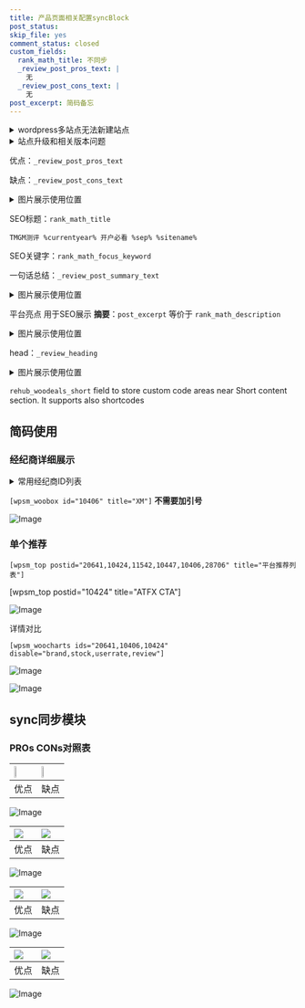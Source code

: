 ```yaml
---
title: 产品页面相关配置syncBlock
post_status: 
skip_file: yes
comment_status: closed
custom_fields:
  rank_math_title: 不同步
  _review_post_pros_text: |
    无
  _review_post_cons_text: |
    无
post_excerpt: 简码备忘
---
```

<details><summary>wordpress多站点无法新建站点</summary>

<li>和报错需要清理cookies一样的原因</li>
<li>wp-config.php里面<code>define( 'SUBDOMAIN_INSTALL', false );//子域名安装</code></li>
<li>新建子站点是用<code>define( 'SUBDOMAIN_INSTALL', true);//子域名安装</code> 完成以后，改成<code>false</code></li>
</details>

<details><summary>站点升级和相关版本问题</summary>

<p>wordpress：5.9.9
woocommerce：7.5.1
出现问题的地方：主题选项里面>><strong>Product layout >>compact style</strong></p>
<p>如何出现没有用过的字段 导致无法保存。先导出配置 然后进行修改，后面再次恢复即可。</p>
<p>出现部分字段无法显示时，需要返回默认布局后，对产品进行保存就好了。</p>
<p></p>
</details>

优点：`_review_post_pros_text`

缺点：`_review_post_cons_text`

<details><summary>图片展示使用位置</summary>

<img src="https://prod-files-secure.s3.us-west-2.amazonaws.com/39ed1227-6d7d-4570-be36-9ccd4a2c4241/f51d3d83-55d4-4bdf-9604-f37ec77ab556/Untitled.png?X-Amz-Algorithm=AWS4-HMAC-SHA256&X-Amz-Content-Sha256=UNSIGNED-PAYLOAD&X-Amz-Credential=ASIAZI2LB46653C5RWYR%2F20250617%2Fus-west-2%2Fs3%2Faws4_request&X-Amz-Date=20250617T225518Z&X-Amz-Expires=3600&X-Amz-Security-Token=IQoJb3JpZ2luX2VjEJb%2F%2F%2F%2F%2F%2F%2F%2F%2F%2FwEaCXVzLXdlc3QtMiJIMEYCIQCbx%2F2Vw4TyhGLtHB41QGF71Cy0APC%2BXn%2FvwMbVRUgXfQIhAI1zTLybB9ljsEtt7NJlZYjtPHGdLHlXz5%2Bl9Qe2h%2FWkKv8DCH8QABoMNjM3NDIzMTgzODA1IgzBrYF3iLiOyMyy7ycq3AOQ5oLx1MLCNaUKpvZW7OBiG7C%2F1AUCZKV7UYl0VA%2FWW0WFMrjG%2BCUuZeJh4TQ2%2BJ2ocDEZNyKAUyHwU5dU%2BTphXCC%2Fh%2B554hfWiLrboFvxSKkYLFSL9jK1dE%2FnWBZoAP%2BCv%2BHlwbPjABgeifYfUbEhwxiWo0TF7U1LdnjJjfNHHbHFER%2Fj%2BBruWQfYi%2BJQwAJuSfpoD0dPm4dV9CRDTDRssswFAaN%2Frg%2FOV%2FRCMNRXp9k177BY1je5O8gL%2B5GpIQx0hSAXhUyBX70vNbPCKldLGf6RuYDSD%2FC3sJXargC8ZX%2Bub8NEoignhXc%2BR5qMc4jwvHRdCteMOG%2BfC84f%2BCnRFDhShnoBDA4GVkUgt8v8xw87cMTtMg6AIA98eBnrOmZC%2FMWG6jdhLi%2BeJCS2VP4t3QR0%2FiwSSNJC8TvT8z2t99t%2BINtH73Wbpbgu5jgaPZ2x1kT3VjiBGGORrjDFD00FLg0r92mJzyLD2hq7UaS9cfDKgoAmCfGKogy6V1A2slKb5I52Prgs%2FQFLUbiSh1TGjxhq2YSOnXTKCCdVulqKYxcRLPGFKjXUfUhw9nlrrdbspDvCQqHiJbX%2BdJink05hWGjVtjLBeaYJFvtrKyDXgQxo%2B%2FBmLzGCgHZl%2FDD6z8fCBjqkAd86Eg9VGQk%2BWI6JiZLmUYJAekELaZ%2FGSxTsVsO6k%2FjEenLHLlZHlnQp9v1qYKc1%2FSxfRjOS3ERxA54%2FNDVe%2BCTnyzocp7u5ZPoO8drJxvaWqDFhT8ILJf%2FsAokBmS8KIDbD97Yg7CJm7oArV%2B6dwcD7TSY0s1hfoqtA4k%2B42ywkCIXWnBqqZoRNEKvjlHOgCL%2FrZse6VQJWVT25CJJgKFLFYesN&X-Amz-Signature=cda5eba0ff8c7f81cd43c3010b23f725b601eb6f2a110c3aaaa91eccc22166f7&X-Amz-SignedHeaders=host&x-amz-checksum-mode=ENABLED&x-id=GetObject" alt="Image">
</details>

SEO标题：`rank_math_title`

`TMGM测评 %currentyear% 开户必看 %sep% %sitename%`

SEO关键字：`rank_math_focus_keyword`

一句话总结：`_review_post_summary_text`

<details><summary>图片展示使用位置</summary>

<img src="https://prod-files-secure.s3.us-west-2.amazonaws.com/39ed1227-6d7d-4570-be36-9ccd4a2c4241/4b96a922-296c-4f4e-8630-d1c870cbce01/Untitled.png?X-Amz-Algorithm=AWS4-HMAC-SHA256&X-Amz-Content-Sha256=UNSIGNED-PAYLOAD&X-Amz-Credential=ASIAZI2LB466UYARDYXF%2F20250617%2Fus-west-2%2Fs3%2Faws4_request&X-Amz-Date=20250617T225519Z&X-Amz-Expires=3600&X-Amz-Security-Token=IQoJb3JpZ2luX2VjEJb%2F%2F%2F%2F%2F%2F%2F%2F%2F%2FwEaCXVzLXdlc3QtMiJGMEQCIFfk9s%2FOxEWhLmVzo%2BKT8zyw2fmkE2F4fdO74DEkNF5xAiA2WMOkjWXPezE0VgedhkHDF3SpC%2BkM58OTyvb3zdIDByr%2FAwh%2FEAAaDDYzNzQyMzE4MzgwNSIMXqOZAyGE3IduPa%2FpKtwD%2FfZgnmUhEnbpVlfIZ%2F669%2FwAhB9WPyfZcUKxEq3SCsWg3tU9lewZIuUfzPRwS1hJhdUnBVO1ViqVp2WnDV%2Fhl6NVE%2B127RWSSC4XcMPlFJDxPo3waX%2FEMMNA59%2FHg55ldP3LZIh4rB8v8XUDJIE9Ott46DVgsYeHAaE9oRVFTmv1aBa1ZVXFQwmlDwdiai%2FbYrgYAH60bqDAmUmKUWKg7sqkz4BqshPTpqkSQf5l5OGNdcARnHX8dMBsMcML8a1FL8ZZ%2BgouwTlDup82ykBh8Uu0IWcj2hyM9AJy6RcYp2iPIu80cWx1uQBXhVNTdM%2BDec%2BBB%2B2H9SYd6jbmmqOtzgbpcEwQIuGxPxsBWGjCj%2Foefagioz0%2BeLenLGqNeoJa7wDwsWedeCK2RpQMsKp%2FRORGPdutwq%2F3JR0JNJ4M5aLLq%2BkUIR7mGiHEnEzIhrCLvAwiHKWcJIbhK4mt40%2FZ%2FDykjZyQdeYjF8rmETilquEez5yYEJ2MJLqiIu5vC4VMNEYmax3ydc0vScFbf9Cp3GFNP9fzNR1nuneX5rutSZJZL4nBkjsoNtNXKPNLJ8mGJOMw%2BeLeKH%2FrIs2l3t1znOcdrUfj6euj5KQYDqj6bfKPKu0VUm7wpCqKQRwwhtDHwgY6pgHOJNH%2BLwuUxAifG%2BADQB6kRkbaAvr%2BOLpLs1KUDb%2BqEOIxjgBmKKUl9cOH4LDMcdLuOhsiNJ1wFV%2BRtv07BWlB7r1AAoKvpw8QGf5cJN9yb1Wxxi1PUhEjZHKPqRlXaDANwTH7LFNis16E3K3BdYS1aSXHXTKofmxf2r2Xrd6OpzeRzFFL%2B32zNoZwBNNBE8aV8fuRjw4CKoJNthHhmYAfpWynXBn%2B&X-Amz-Signature=cb9083ba79def3e0dde668543e33ac8373baa57248e74a1309a2d9276c6e14ba&X-Amz-SignedHeaders=host&x-amz-checksum-mode=ENABLED&x-id=GetObject" alt="Image">
</details>

平台亮点 用于SEO展示 **摘要**：`post_excerpt`  等价于 `rank_math_description`

<details><summary>图片展示使用位置</summary>

<img src="https://prod-files-secure.s3.us-west-2.amazonaws.com/39ed1227-6d7d-4570-be36-9ccd4a2c4241/1ee11f63-b60a-4dfe-a7a7-d58ff23b5d88/Untitled.png?X-Amz-Algorithm=AWS4-HMAC-SHA256&X-Amz-Content-Sha256=UNSIGNED-PAYLOAD&X-Amz-Credential=ASIAZI2LB4662IZXBOJD%2F20250617%2Fus-west-2%2Fs3%2Faws4_request&X-Amz-Date=20250617T225520Z&X-Amz-Expires=3600&X-Amz-Security-Token=IQoJb3JpZ2luX2VjEJb%2F%2F%2F%2F%2F%2F%2F%2F%2F%2FwEaCXVzLXdlc3QtMiJIMEYCIQD11E%2FVKyJSPG1wrY%2BA2NAsjZXRSKS3aJFSAVH%2Fm%2FosGAIhALCfaW%2F%2F1hHBmUBki2LjT8En4N9FWWmE8PUlnMkgRA8MKv8DCH8QABoMNjM3NDIzMTgzODA1Igwwhw5G5aEvZR4YhPoq3APGZNJjJkQPH1Nye8LTgJthmquuILK3CtekYL9rNsnIoiqo%2B%2BfPOU4RwrEr9V%2BmcZBnJcLYg0lZfLXaCpxL4HBvmtO5zcDjaz5yWOPZQCq1YIOdc6WajOr0avakBBtekpJkLcP%2FSB%2FJ1IGXE5ZMtNaWjTMYCP7ElD32z4xCA8eDYBaI4uLTR4W0acQLUHsQMeGydm4DSPOe6%2Ffuo62wYEjefVY8ZHlO4GWBXgdXDYS0Mp%2Bj%2FHKHjJfuFqgtGxH5JG7xDosFw6KAfdbYgFq2Ggut9%2FQOeiKEupA0rsBybqzTDN58zpC1kqiLfQDIwqfW5EF3zTHSDilwln2eGH7g4gshGzvui7tRpsYH8b%2BfAgkIA7awadgU%2FzQxTsF8DNsAXJNYd6OD9IsUF4rOsUaRMGIF3QDffi0IMvuiAucmERYZmftPqOrkrzjS3zx2k2NJWH4%2B7P5Fe7vRTz5KhMCDC5L3TSlde2j6rG%2B6GnNhU1J7jJ7roPRvRcYfU1ZUYbQIBfdGPeG1GxN20IX3tIvizYh%2Ft2V0jym%2Fa9DJ%2Bi5BXuo%2B9y5%2BDgsCLX7Ipmb0883tB0bo4LMN8U7Hf2KMPWS4jbr0e3BmIhHKTHCdChasKZYKDziY78rxj5gz9186%2BTDS0MfCBjqkAera%2Fi5xsMLDpwt0peTGoHFCsHH%2F%2FCs8vtNmsmkEe%2FGWxVxThdrRKpizTPsU5f%2FdbvqgzCIQFYpsLSRi4CFeI6MFZ45Uhu1BVn2R%2BRcVgn2HFxHXm9ZSkzsmwBA06NGjOwk6UFE9oUIYug67O4Eh%2FwuU4zMCLexAPlWe%2Fq5rtDoDjtEW3NYHryysDqjv%2BLW5BbGeG7KA9MWZNZ9061niRel%2BsCqX&X-Amz-Signature=9f5983ffc172585cd34bbc28dfa280a70be5a0205a654ec037208b73996ff657&X-Amz-SignedHeaders=host&x-amz-checksum-mode=ENABLED&x-id=GetObject" alt="Image">
<img src="https://prod-files-secure.s3.us-west-2.amazonaws.com/39ed1227-6d7d-4570-be36-9ccd4a2c4241/ad4118b5-78d8-4fbe-801e-3b29b5d99c01/Untitled.png?X-Amz-Algorithm=AWS4-HMAC-SHA256&X-Amz-Content-Sha256=UNSIGNED-PAYLOAD&X-Amz-Credential=ASIAZI2LB4662IZXBOJD%2F20250617%2Fus-west-2%2Fs3%2Faws4_request&X-Amz-Date=20250617T225519Z&X-Amz-Expires=3600&X-Amz-Security-Token=IQoJb3JpZ2luX2VjEJb%2F%2F%2F%2F%2F%2F%2F%2F%2F%2FwEaCXVzLXdlc3QtMiJIMEYCIQD11E%2FVKyJSPG1wrY%2BA2NAsjZXRSKS3aJFSAVH%2Fm%2FosGAIhALCfaW%2F%2F1hHBmUBki2LjT8En4N9FWWmE8PUlnMkgRA8MKv8DCH8QABoMNjM3NDIzMTgzODA1Igwwhw5G5aEvZR4YhPoq3APGZNJjJkQPH1Nye8LTgJthmquuILK3CtekYL9rNsnIoiqo%2B%2BfPOU4RwrEr9V%2BmcZBnJcLYg0lZfLXaCpxL4HBvmtO5zcDjaz5yWOPZQCq1YIOdc6WajOr0avakBBtekpJkLcP%2FSB%2FJ1IGXE5ZMtNaWjTMYCP7ElD32z4xCA8eDYBaI4uLTR4W0acQLUHsQMeGydm4DSPOe6%2Ffuo62wYEjefVY8ZHlO4GWBXgdXDYS0Mp%2Bj%2FHKHjJfuFqgtGxH5JG7xDosFw6KAfdbYgFq2Ggut9%2FQOeiKEupA0rsBybqzTDN58zpC1kqiLfQDIwqfW5EF3zTHSDilwln2eGH7g4gshGzvui7tRpsYH8b%2BfAgkIA7awadgU%2FzQxTsF8DNsAXJNYd6OD9IsUF4rOsUaRMGIF3QDffi0IMvuiAucmERYZmftPqOrkrzjS3zx2k2NJWH4%2B7P5Fe7vRTz5KhMCDC5L3TSlde2j6rG%2B6GnNhU1J7jJ7roPRvRcYfU1ZUYbQIBfdGPeG1GxN20IX3tIvizYh%2Ft2V0jym%2Fa9DJ%2Bi5BXuo%2B9y5%2BDgsCLX7Ipmb0883tB0bo4LMN8U7Hf2KMPWS4jbr0e3BmIhHKTHCdChasKZYKDziY78rxj5gz9186%2BTDS0MfCBjqkAera%2Fi5xsMLDpwt0peTGoHFCsHH%2F%2FCs8vtNmsmkEe%2FGWxVxThdrRKpizTPsU5f%2FdbvqgzCIQFYpsLSRi4CFeI6MFZ45Uhu1BVn2R%2BRcVgn2HFxHXm9ZSkzsmwBA06NGjOwk6UFE9oUIYug67O4Eh%2FwuU4zMCLexAPlWe%2Fq5rtDoDjtEW3NYHryysDqjv%2BLW5BbGeG7KA9MWZNZ9061niRel%2BsCqX&X-Amz-Signature=6c5793fca5e8c478db6c2a394296983ebe088061333bc2725af1580b7c17476d&X-Amz-SignedHeaders=host&x-amz-checksum-mode=ENABLED&x-id=GetObject" alt="Image">
<img src="https://prod-files-secure.s3.us-west-2.amazonaws.com/39ed1227-6d7d-4570-be36-9ccd4a2c4241/a38cf7c9-a79c-4b64-9e94-13589fe0758b/Untitled.png?X-Amz-Algorithm=AWS4-HMAC-SHA256&X-Amz-Content-Sha256=UNSIGNED-PAYLOAD&X-Amz-Credential=ASIAZI2LB4662IZXBOJD%2F20250617%2Fus-west-2%2Fs3%2Faws4_request&X-Amz-Date=20250617T225519Z&X-Amz-Expires=3600&X-Amz-Security-Token=IQoJb3JpZ2luX2VjEJb%2F%2F%2F%2F%2F%2F%2F%2F%2F%2FwEaCXVzLXdlc3QtMiJIMEYCIQD11E%2FVKyJSPG1wrY%2BA2NAsjZXRSKS3aJFSAVH%2Fm%2FosGAIhALCfaW%2F%2F1hHBmUBki2LjT8En4N9FWWmE8PUlnMkgRA8MKv8DCH8QABoMNjM3NDIzMTgzODA1Igwwhw5G5aEvZR4YhPoq3APGZNJjJkQPH1Nye8LTgJthmquuILK3CtekYL9rNsnIoiqo%2B%2BfPOU4RwrEr9V%2BmcZBnJcLYg0lZfLXaCpxL4HBvmtO5zcDjaz5yWOPZQCq1YIOdc6WajOr0avakBBtekpJkLcP%2FSB%2FJ1IGXE5ZMtNaWjTMYCP7ElD32z4xCA8eDYBaI4uLTR4W0acQLUHsQMeGydm4DSPOe6%2Ffuo62wYEjefVY8ZHlO4GWBXgdXDYS0Mp%2Bj%2FHKHjJfuFqgtGxH5JG7xDosFw6KAfdbYgFq2Ggut9%2FQOeiKEupA0rsBybqzTDN58zpC1kqiLfQDIwqfW5EF3zTHSDilwln2eGH7g4gshGzvui7tRpsYH8b%2BfAgkIA7awadgU%2FzQxTsF8DNsAXJNYd6OD9IsUF4rOsUaRMGIF3QDffi0IMvuiAucmERYZmftPqOrkrzjS3zx2k2NJWH4%2B7P5Fe7vRTz5KhMCDC5L3TSlde2j6rG%2B6GnNhU1J7jJ7roPRvRcYfU1ZUYbQIBfdGPeG1GxN20IX3tIvizYh%2Ft2V0jym%2Fa9DJ%2Bi5BXuo%2B9y5%2BDgsCLX7Ipmb0883tB0bo4LMN8U7Hf2KMPWS4jbr0e3BmIhHKTHCdChasKZYKDziY78rxj5gz9186%2BTDS0MfCBjqkAera%2Fi5xsMLDpwt0peTGoHFCsHH%2F%2FCs8vtNmsmkEe%2FGWxVxThdrRKpizTPsU5f%2FdbvqgzCIQFYpsLSRi4CFeI6MFZ45Uhu1BVn2R%2BRcVgn2HFxHXm9ZSkzsmwBA06NGjOwk6UFE9oUIYug67O4Eh%2FwuU4zMCLexAPlWe%2Fq5rtDoDjtEW3NYHryysDqjv%2BLW5BbGeG7KA9MWZNZ9061niRel%2BsCqX&X-Amz-Signature=fa9b3887964d9ca9ec14236f2e26134d4ea30e7f221abb93ae80c92c56c9bccf&X-Amz-SignedHeaders=host&x-amz-checksum-mode=ENABLED&x-id=GetObject" alt="Image">
<img src="https://prod-files-secure.s3.us-west-2.amazonaws.com/39ed1227-6d7d-4570-be36-9ccd4a2c4241/7da6fc1e-d2ac-42ae-8c75-cb5749aa18f6/Untitled.png?X-Amz-Algorithm=AWS4-HMAC-SHA256&X-Amz-Content-Sha256=UNSIGNED-PAYLOAD&X-Amz-Credential=ASIAZI2LB4662IZXBOJD%2F20250617%2Fus-west-2%2Fs3%2Faws4_request&X-Amz-Date=20250617T225520Z&X-Amz-Expires=3600&X-Amz-Security-Token=IQoJb3JpZ2luX2VjEJb%2F%2F%2F%2F%2F%2F%2F%2F%2F%2FwEaCXVzLXdlc3QtMiJIMEYCIQD11E%2FVKyJSPG1wrY%2BA2NAsjZXRSKS3aJFSAVH%2Fm%2FosGAIhALCfaW%2F%2F1hHBmUBki2LjT8En4N9FWWmE8PUlnMkgRA8MKv8DCH8QABoMNjM3NDIzMTgzODA1Igwwhw5G5aEvZR4YhPoq3APGZNJjJkQPH1Nye8LTgJthmquuILK3CtekYL9rNsnIoiqo%2B%2BfPOU4RwrEr9V%2BmcZBnJcLYg0lZfLXaCpxL4HBvmtO5zcDjaz5yWOPZQCq1YIOdc6WajOr0avakBBtekpJkLcP%2FSB%2FJ1IGXE5ZMtNaWjTMYCP7ElD32z4xCA8eDYBaI4uLTR4W0acQLUHsQMeGydm4DSPOe6%2Ffuo62wYEjefVY8ZHlO4GWBXgdXDYS0Mp%2Bj%2FHKHjJfuFqgtGxH5JG7xDosFw6KAfdbYgFq2Ggut9%2FQOeiKEupA0rsBybqzTDN58zpC1kqiLfQDIwqfW5EF3zTHSDilwln2eGH7g4gshGzvui7tRpsYH8b%2BfAgkIA7awadgU%2FzQxTsF8DNsAXJNYd6OD9IsUF4rOsUaRMGIF3QDffi0IMvuiAucmERYZmftPqOrkrzjS3zx2k2NJWH4%2B7P5Fe7vRTz5KhMCDC5L3TSlde2j6rG%2B6GnNhU1J7jJ7roPRvRcYfU1ZUYbQIBfdGPeG1GxN20IX3tIvizYh%2Ft2V0jym%2Fa9DJ%2Bi5BXuo%2B9y5%2BDgsCLX7Ipmb0883tB0bo4LMN8U7Hf2KMPWS4jbr0e3BmIhHKTHCdChasKZYKDziY78rxj5gz9186%2BTDS0MfCBjqkAera%2Fi5xsMLDpwt0peTGoHFCsHH%2F%2FCs8vtNmsmkEe%2FGWxVxThdrRKpizTPsU5f%2FdbvqgzCIQFYpsLSRi4CFeI6MFZ45Uhu1BVn2R%2BRcVgn2HFxHXm9ZSkzsmwBA06NGjOwk6UFE9oUIYug67O4Eh%2FwuU4zMCLexAPlWe%2Fq5rtDoDjtEW3NYHryysDqjv%2BLW5BbGeG7KA9MWZNZ9061niRel%2BsCqX&X-Amz-Signature=0fcfd0b6131e333dc3aacd1eafb124e4d10379167c3cd9b0fde9659ca21ee706&X-Amz-SignedHeaders=host&x-amz-checksum-mode=ENABLED&x-id=GetObject" alt="Image">
<img src="https://prod-files-secure.s3.us-west-2.amazonaws.com/39ed1227-6d7d-4570-be36-9ccd4a2c4241/7e97f40a-eaee-47f5-b2f9-475f96808fa7/Untitled.png?X-Amz-Algorithm=AWS4-HMAC-SHA256&X-Amz-Content-Sha256=UNSIGNED-PAYLOAD&X-Amz-Credential=ASIAZI2LB4662IZXBOJD%2F20250617%2Fus-west-2%2Fs3%2Faws4_request&X-Amz-Date=20250617T225520Z&X-Amz-Expires=3600&X-Amz-Security-Token=IQoJb3JpZ2luX2VjEJb%2F%2F%2F%2F%2F%2F%2F%2F%2F%2FwEaCXVzLXdlc3QtMiJIMEYCIQD11E%2FVKyJSPG1wrY%2BA2NAsjZXRSKS3aJFSAVH%2Fm%2FosGAIhALCfaW%2F%2F1hHBmUBki2LjT8En4N9FWWmE8PUlnMkgRA8MKv8DCH8QABoMNjM3NDIzMTgzODA1Igwwhw5G5aEvZR4YhPoq3APGZNJjJkQPH1Nye8LTgJthmquuILK3CtekYL9rNsnIoiqo%2B%2BfPOU4RwrEr9V%2BmcZBnJcLYg0lZfLXaCpxL4HBvmtO5zcDjaz5yWOPZQCq1YIOdc6WajOr0avakBBtekpJkLcP%2FSB%2FJ1IGXE5ZMtNaWjTMYCP7ElD32z4xCA8eDYBaI4uLTR4W0acQLUHsQMeGydm4DSPOe6%2Ffuo62wYEjefVY8ZHlO4GWBXgdXDYS0Mp%2Bj%2FHKHjJfuFqgtGxH5JG7xDosFw6KAfdbYgFq2Ggut9%2FQOeiKEupA0rsBybqzTDN58zpC1kqiLfQDIwqfW5EF3zTHSDilwln2eGH7g4gshGzvui7tRpsYH8b%2BfAgkIA7awadgU%2FzQxTsF8DNsAXJNYd6OD9IsUF4rOsUaRMGIF3QDffi0IMvuiAucmERYZmftPqOrkrzjS3zx2k2NJWH4%2B7P5Fe7vRTz5KhMCDC5L3TSlde2j6rG%2B6GnNhU1J7jJ7roPRvRcYfU1ZUYbQIBfdGPeG1GxN20IX3tIvizYh%2Ft2V0jym%2Fa9DJ%2Bi5BXuo%2B9y5%2BDgsCLX7Ipmb0883tB0bo4LMN8U7Hf2KMPWS4jbr0e3BmIhHKTHCdChasKZYKDziY78rxj5gz9186%2BTDS0MfCBjqkAera%2Fi5xsMLDpwt0peTGoHFCsHH%2F%2FCs8vtNmsmkEe%2FGWxVxThdrRKpizTPsU5f%2FdbvqgzCIQFYpsLSRi4CFeI6MFZ45Uhu1BVn2R%2BRcVgn2HFxHXm9ZSkzsmwBA06NGjOwk6UFE9oUIYug67O4Eh%2FwuU4zMCLexAPlWe%2Fq5rtDoDjtEW3NYHryysDqjv%2BLW5BbGeG7KA9MWZNZ9061niRel%2BsCqX&X-Amz-Signature=3266731d42e9b178968a58a731921b5fa1bff2e4656c93360a0d9013e790706a&X-Amz-SignedHeaders=host&x-amz-checksum-mode=ENABLED&x-id=GetObject" alt="Image">
</details>

head：`_review_heading`

<details><summary>图片展示使用位置</summary>

<img src="https://prod-files-secure.s3.us-west-2.amazonaws.com/39ed1227-6d7d-4570-be36-9ccd4a2c4241/3a4650ad-9887-415c-889a-edd51fa54f27/Untitled.png?X-Amz-Algorithm=AWS4-HMAC-SHA256&X-Amz-Content-Sha256=UNSIGNED-PAYLOAD&X-Amz-Credential=ASIAZI2LB466QYXQPLIV%2F20250617%2Fus-west-2%2Fs3%2Faws4_request&X-Amz-Date=20250617T225522Z&X-Amz-Expires=3600&X-Amz-Security-Token=IQoJb3JpZ2luX2VjEJb%2F%2F%2F%2F%2F%2F%2F%2F%2F%2FwEaCXVzLXdlc3QtMiJGMEQCIHKe7AtW2kWdOYs7ZKXeU4uedT0hHJteVwt8Yees0NkQAiAP6C6yRL6JwVowZeuDQ5pxmtfCt2NvgUjpEnJ5qIq7Yir%2FAwh%2FEAAaDDYzNzQyMzE4MzgwNSIMao6U%2BodkFU1CuoWrKtwDOg21vlyqt5n8ImmL2CQT1J6DslJEdAJ%2FGAmDZ3gc%2BGQUqbFZn6OeuboD%2FuoJ7Q9PdgQ6MQ79ag%2B3Kxw3Zszygs%2F2YNPUDj3cvi7q1saJKA1BsEE3paNn7dNA654H2DCysrx7Vpgv7Wu0rxF4DdgNp%2FKRlzYGieO4J%2BqMw6%2FnSlgpYrEVJpI44dOleYzuCONTy2Np%2BeH3qKjUkVKnRw7MaGzY3djpjb106q2tkJ%2BHX8fGdx%2Fkj2MYlHv9gOSofVSG%2BN%2B4LKdmR8wj859T0qmkgLRLrqLT12G4GFydQp%2BejuUWW%2B35Ufpm%2BJmn3vyjk6zDllGtYYKbRaujYyV1JyYpiXu9O71vyvtb4vjbxyeFCesQcku2zZ2Ig%2FuaWg%2FD8j8LIQI5Im6pWoa1nhQ75zQUM4mlbnGAB%2B6XGAmd%2BoOLzxEJQs%2BSrIBNrg%2Bl%2F8tdcnonbCkck51zNq097WjGyHBPf2TBmip66uycXBYDY2P9mZFD9gkKgoHB86XJzpxMRJNCoy0rqCCKV4y%2B6jdmSpqBI8Z2eZNhsze6CFvWcqf%2BIhbyIsyQwqyR5Lys1TuY6na3Y3%2Bzw%2BJEvo4ntbyp3U3gajAnz5fEuLbx0JascTkB2YxeFzCcrGaBDrlbb9Yw%2FdDHwgY6pgFy6j5fTUt7I97qIDWaLsY%2BLnUS4rzL%2BHfg6HBwQRTNBcrYtmHlR0cSBm3%2BIeNvpRkG74hM9ChrOhxwONW%2BIN6OW6Hn%2FifvGmUxJLWRHLKaUwZV%2BWY2byyAe4vYZmMEYk6UBIo4OVaVADnm1xnyjoyYmLZrRhxDBkm7DZyOMYxgyQkF1j%2BceFeJg8EfPlHsX7EZvbjuaXYgXBnQD9xmxeTIEt0XPjQy&X-Amz-Signature=9ddf9936fbd276aec0aac6904a3928d714c462ce9fe57da2fd5a28f3e01721b8&X-Amz-SignedHeaders=host&x-amz-checksum-mode=ENABLED&x-id=GetObject" alt="Image">
</details>

`rehub_woodeals_short`	field to store custom code areas near Short content section. It supports also shortcodes



## 简码使用

### 经纪商详细展示

<details><summary>常用经纪商ID列表</summary>

<pre><code class="php">嘉盛 ===> 20641  [wpsm_woobox id="20641" title="嘉盛"]
易信easymarkets ===> 11542  [wpsm_woobox id="11542" title="易信easymarkets"]
ATFX外汇 ===> 10424  [wpsm_woobox id="10424" title="ATFX"]
XM ===> 10406  [wpsm_woobox id="10406" title="XM"]
TMGM ===> 29622  [wpsm_woobox id="29622" title="TMGM"]
HYCM ===> 10447  [wpsm_woobox id="10447" title="HYCM"]
fpmarkets澳福外汇 ===> 20639  [wpsm_woobox id="20639" title="fpmarkets澳福外汇"]</code></pre>
</details>

`[wpsm_woobox id="10406" title="XM"]` **不需要加引号**

![Image](https://prod-files-secure.s3.us-west-2.amazonaws.com/39ed1227-6d7d-4570-be36-9ccd4a2c4241/4f898f9d-0fa7-4e43-acd3-ac6bc7be575a/Untitled.png?X-Amz-Algorithm=AWS4-HMAC-SHA256&X-Amz-Content-Sha256=UNSIGNED-PAYLOAD&X-Amz-Credential=ASIAZI2LB466VKKWZ6BQ%2F20250617%2Fus-west-2%2Fs3%2Faws4_request&X-Amz-Date=20250617T225517Z&X-Amz-Expires=3600&X-Amz-Security-Token=IQoJb3JpZ2luX2VjEJb%2F%2F%2F%2F%2F%2F%2F%2F%2F%2FwEaCXVzLXdlc3QtMiJHMEUCIAWfXipZzbdWN4WIyGw6rB6IWIPn5JASGiAn2XiI5ACuAiEA%2FPkxCsk6%2BIS6v3OWyI%2F1D5zDDdh%2BOkrxohgWcHqIVGkq%2FwMIfxAAGgw2Mzc0MjMxODM4MDUiDKFq4i%2BwqI8M48foiSrcAwS5UltOjZQrWEjQ60en%2FEUTmAiQKQHxA2Q8S0aTOIphUocNbpYb2RII5VQw5UfCeg2WCtJoxHD0b3z%2FSvGMyRr%2B9TN0J8F31RYfc7RGXw9dnwemvqrShPl9uNHdtyew0UN3AsyFTuzXWGpQ91TRKsg%2F0RigR3dxixH6ehsotZU0IMYZbQ3nOofIbJ4i6d7liHReDOKEqKKd%2BQSKM8l8SMqarbpbE4rJkfDz515Z2pCGnmwpe8B6VAu9fLQ90qMyYbtPIygZ%2BZKF%2FISiiHVdG4wWg1HHPlf5OqsMn7Ig9OjzttLJWgjxRGhuHy1ahQjadqQz6qxqMrx5xvOKuysrupmN%2BluLxGW7wHf4B2ysgTB63iN96BIFk%2FtSh48pf1Kf6YzJTGt9jQP8r%2B5%2BdA71wnCgER1tcFXHRHIX%2Bw0iXEfTDi3HVViaeVAmfbicDN%2BVZpMY%2FYTBorWKeh%2FouD55nqSJCJScc3ULJ2zR0Dmz2eB%2FnbsM%2FWu1dspHgxUy9Jx1ya3DXiKM%2F1Qc6Dz3C9cHARzf25oR7nW%2BYjpFY3F0kw%2Fnpp%2F1OIh7g7eWd1CyHDcESIcNkCde7SgNW3ea4uqI7MOpSb9qdk1KqTvrXjBpF%2Fex2PZi5Vsn4Vf2y6VlMKbQx8IGOqUBHn88omewrMkKa67Wakk0luqyAn9q2ur07jTpmS6hlX2xL8gxAPlRc702ojPQ0a41DdmNenaYSYXfWzyPiPGkGIb7huk2qfph%2BID%2FH3s7S3AJV5KHhcEj8a5%2B%2FuWBBLIkT3qiivchMFs4q6k0mNoyG0SwsGIjhx1VpfWHMvzGebPgW523YLQGcpkhIeTr53YusgxT6PJHNZHefhM5e7vRKADoRIAi&X-Amz-Signature=f0557e0522a8efb2efcdc899a6ef6d0295705092d7bc2fdb99c4bcaee911953b&X-Amz-SignedHeaders=host&x-amz-checksum-mode=ENABLED&x-id=GetObject)

### 单个推荐
`[wpsm_top postid="20641,10424,11542,10447,10406,28706" title="平台推荐列表"]`

[wpsm_top postid="10424" title="ATFX CTA"]

![Image](https://prod-files-secure.s3.us-west-2.amazonaws.com/39ed1227-6d7d-4570-be36-9ccd4a2c4241/5ac620dc-51a8-48b6-b55d-91f47299193c/Untitled.png?X-Amz-Algorithm=AWS4-HMAC-SHA256&X-Amz-Content-Sha256=UNSIGNED-PAYLOAD&X-Amz-Credential=ASIAZI2LB466VKKWZ6BQ%2F20250617%2Fus-west-2%2Fs3%2Faws4_request&X-Amz-Date=20250617T225517Z&X-Amz-Expires=3600&X-Amz-Security-Token=IQoJb3JpZ2luX2VjEJb%2F%2F%2F%2F%2F%2F%2F%2F%2F%2FwEaCXVzLXdlc3QtMiJHMEUCIAWfXipZzbdWN4WIyGw6rB6IWIPn5JASGiAn2XiI5ACuAiEA%2FPkxCsk6%2BIS6v3OWyI%2F1D5zDDdh%2BOkrxohgWcHqIVGkq%2FwMIfxAAGgw2Mzc0MjMxODM4MDUiDKFq4i%2BwqI8M48foiSrcAwS5UltOjZQrWEjQ60en%2FEUTmAiQKQHxA2Q8S0aTOIphUocNbpYb2RII5VQw5UfCeg2WCtJoxHD0b3z%2FSvGMyRr%2B9TN0J8F31RYfc7RGXw9dnwemvqrShPl9uNHdtyew0UN3AsyFTuzXWGpQ91TRKsg%2F0RigR3dxixH6ehsotZU0IMYZbQ3nOofIbJ4i6d7liHReDOKEqKKd%2BQSKM8l8SMqarbpbE4rJkfDz515Z2pCGnmwpe8B6VAu9fLQ90qMyYbtPIygZ%2BZKF%2FISiiHVdG4wWg1HHPlf5OqsMn7Ig9OjzttLJWgjxRGhuHy1ahQjadqQz6qxqMrx5xvOKuysrupmN%2BluLxGW7wHf4B2ysgTB63iN96BIFk%2FtSh48pf1Kf6YzJTGt9jQP8r%2B5%2BdA71wnCgER1tcFXHRHIX%2Bw0iXEfTDi3HVViaeVAmfbicDN%2BVZpMY%2FYTBorWKeh%2FouD55nqSJCJScc3ULJ2zR0Dmz2eB%2FnbsM%2FWu1dspHgxUy9Jx1ya3DXiKM%2F1Qc6Dz3C9cHARzf25oR7nW%2BYjpFY3F0kw%2Fnpp%2F1OIh7g7eWd1CyHDcESIcNkCde7SgNW3ea4uqI7MOpSb9qdk1KqTvrXjBpF%2Fex2PZi5Vsn4Vf2y6VlMKbQx8IGOqUBHn88omewrMkKa67Wakk0luqyAn9q2ur07jTpmS6hlX2xL8gxAPlRc702ojPQ0a41DdmNenaYSYXfWzyPiPGkGIb7huk2qfph%2BID%2FH3s7S3AJV5KHhcEj8a5%2B%2FuWBBLIkT3qiivchMFs4q6k0mNoyG0SwsGIjhx1VpfWHMvzGebPgW523YLQGcpkhIeTr53YusgxT6PJHNZHefhM5e7vRKADoRIAi&X-Amz-Signature=0114d01bf7580eec325fe0387e2f8a674b6586506bdf819049de00db867ca770&X-Amz-SignedHeaders=host&x-amz-checksum-mode=ENABLED&x-id=GetObject)

详情对比

`[wpsm_woocharts ids="20641,10406,10424" disable="brand,stock,userrate,review"]`

![Image](https://prod-files-secure.s3.us-west-2.amazonaws.com/39ed1227-6d7d-4570-be36-9ccd4a2c4241/bf3ba45f-b9f3-4295-8aef-b4a495fd25f4/Untitled.png?X-Amz-Algorithm=AWS4-HMAC-SHA256&X-Amz-Content-Sha256=UNSIGNED-PAYLOAD&X-Amz-Credential=ASIAZI2LB466VKKWZ6BQ%2F20250617%2Fus-west-2%2Fs3%2Faws4_request&X-Amz-Date=20250617T225517Z&X-Amz-Expires=3600&X-Amz-Security-Token=IQoJb3JpZ2luX2VjEJb%2F%2F%2F%2F%2F%2F%2F%2F%2F%2FwEaCXVzLXdlc3QtMiJHMEUCIAWfXipZzbdWN4WIyGw6rB6IWIPn5JASGiAn2XiI5ACuAiEA%2FPkxCsk6%2BIS6v3OWyI%2F1D5zDDdh%2BOkrxohgWcHqIVGkq%2FwMIfxAAGgw2Mzc0MjMxODM4MDUiDKFq4i%2BwqI8M48foiSrcAwS5UltOjZQrWEjQ60en%2FEUTmAiQKQHxA2Q8S0aTOIphUocNbpYb2RII5VQw5UfCeg2WCtJoxHD0b3z%2FSvGMyRr%2B9TN0J8F31RYfc7RGXw9dnwemvqrShPl9uNHdtyew0UN3AsyFTuzXWGpQ91TRKsg%2F0RigR3dxixH6ehsotZU0IMYZbQ3nOofIbJ4i6d7liHReDOKEqKKd%2BQSKM8l8SMqarbpbE4rJkfDz515Z2pCGnmwpe8B6VAu9fLQ90qMyYbtPIygZ%2BZKF%2FISiiHVdG4wWg1HHPlf5OqsMn7Ig9OjzttLJWgjxRGhuHy1ahQjadqQz6qxqMrx5xvOKuysrupmN%2BluLxGW7wHf4B2ysgTB63iN96BIFk%2FtSh48pf1Kf6YzJTGt9jQP8r%2B5%2BdA71wnCgER1tcFXHRHIX%2Bw0iXEfTDi3HVViaeVAmfbicDN%2BVZpMY%2FYTBorWKeh%2FouD55nqSJCJScc3ULJ2zR0Dmz2eB%2FnbsM%2FWu1dspHgxUy9Jx1ya3DXiKM%2F1Qc6Dz3C9cHARzf25oR7nW%2BYjpFY3F0kw%2Fnpp%2F1OIh7g7eWd1CyHDcESIcNkCde7SgNW3ea4uqI7MOpSb9qdk1KqTvrXjBpF%2Fex2PZi5Vsn4Vf2y6VlMKbQx8IGOqUBHn88omewrMkKa67Wakk0luqyAn9q2ur07jTpmS6hlX2xL8gxAPlRc702ojPQ0a41DdmNenaYSYXfWzyPiPGkGIb7huk2qfph%2BID%2FH3s7S3AJV5KHhcEj8a5%2B%2FuWBBLIkT3qiivchMFs4q6k0mNoyG0SwsGIjhx1VpfWHMvzGebPgW523YLQGcpkhIeTr53YusgxT6PJHNZHefhM5e7vRKADoRIAi&X-Amz-Signature=dc11bdbb2a5954b928f3a01cec7fa57d304e133b178d1bbf4b293147ed466f5c&X-Amz-SignedHeaders=host&x-amz-checksum-mode=ENABLED&x-id=GetObject)

![Image](https://prod-files-secure.s3.us-west-2.amazonaws.com/39ed1227-6d7d-4570-be36-9ccd4a2c4241/30bc56ef-f383-4b48-9768-2ebc9e436ec0/Untitled.png?X-Amz-Algorithm=AWS4-HMAC-SHA256&X-Amz-Content-Sha256=UNSIGNED-PAYLOAD&X-Amz-Credential=ASIAZI2LB466VKKWZ6BQ%2F20250617%2Fus-west-2%2Fs3%2Faws4_request&X-Amz-Date=20250617T225517Z&X-Amz-Expires=3600&X-Amz-Security-Token=IQoJb3JpZ2luX2VjEJb%2F%2F%2F%2F%2F%2F%2F%2F%2F%2FwEaCXVzLXdlc3QtMiJHMEUCIAWfXipZzbdWN4WIyGw6rB6IWIPn5JASGiAn2XiI5ACuAiEA%2FPkxCsk6%2BIS6v3OWyI%2F1D5zDDdh%2BOkrxohgWcHqIVGkq%2FwMIfxAAGgw2Mzc0MjMxODM4MDUiDKFq4i%2BwqI8M48foiSrcAwS5UltOjZQrWEjQ60en%2FEUTmAiQKQHxA2Q8S0aTOIphUocNbpYb2RII5VQw5UfCeg2WCtJoxHD0b3z%2FSvGMyRr%2B9TN0J8F31RYfc7RGXw9dnwemvqrShPl9uNHdtyew0UN3AsyFTuzXWGpQ91TRKsg%2F0RigR3dxixH6ehsotZU0IMYZbQ3nOofIbJ4i6d7liHReDOKEqKKd%2BQSKM8l8SMqarbpbE4rJkfDz515Z2pCGnmwpe8B6VAu9fLQ90qMyYbtPIygZ%2BZKF%2FISiiHVdG4wWg1HHPlf5OqsMn7Ig9OjzttLJWgjxRGhuHy1ahQjadqQz6qxqMrx5xvOKuysrupmN%2BluLxGW7wHf4B2ysgTB63iN96BIFk%2FtSh48pf1Kf6YzJTGt9jQP8r%2B5%2BdA71wnCgER1tcFXHRHIX%2Bw0iXEfTDi3HVViaeVAmfbicDN%2BVZpMY%2FYTBorWKeh%2FouD55nqSJCJScc3ULJ2zR0Dmz2eB%2FnbsM%2FWu1dspHgxUy9Jx1ya3DXiKM%2F1Qc6Dz3C9cHARzf25oR7nW%2BYjpFY3F0kw%2Fnpp%2F1OIh7g7eWd1CyHDcESIcNkCde7SgNW3ea4uqI7MOpSb9qdk1KqTvrXjBpF%2Fex2PZi5Vsn4Vf2y6VlMKbQx8IGOqUBHn88omewrMkKa67Wakk0luqyAn9q2ur07jTpmS6hlX2xL8gxAPlRc702ojPQ0a41DdmNenaYSYXfWzyPiPGkGIb7huk2qfph%2BID%2FH3s7S3AJV5KHhcEj8a5%2B%2FuWBBLIkT3qiivchMFs4q6k0mNoyG0SwsGIjhx1VpfWHMvzGebPgW523YLQGcpkhIeTr53YusgxT6PJHNZHefhM5e7vRKADoRIAi&X-Amz-Signature=59e1e4ff9cba219ee94a20e1c64bf8a74d88609b5c1963449a70f4a9f9c7d088&X-Amz-SignedHeaders=host&x-amz-checksum-mode=ENABLED&x-id=GetObject)

## sync同步模块

### PROs CONs对照表

| <img src="https://cdn.ifttt.fun/gh/jarlin8/OSS@main/icons/customize/pros.svg" height="auto" width="37.3%"> | <img src="https://cdn.ifttt.fun/gh/jarlin8/OSS@main/icons/customize/cons.svg" height="auto" width="28.8%"> |
| :--- | :--- |
| 优点 | 缺点 |

![Image](https://prod-files-secure.s3.us-west-2.amazonaws.com/39ed1227-6d7d-4570-be36-9ccd4a2c4241/8742b755-dfb5-4004-9a5f-d6e561664bd8/Untitled.png?X-Amz-Algorithm=AWS4-HMAC-SHA256&X-Amz-Content-Sha256=UNSIGNED-PAYLOAD&X-Amz-Credential=ASIAZI2LB466VKKWZ6BQ%2F20250617%2Fus-west-2%2Fs3%2Faws4_request&X-Amz-Date=20250617T225517Z&X-Amz-Expires=3600&X-Amz-Security-Token=IQoJb3JpZ2luX2VjEJb%2F%2F%2F%2F%2F%2F%2F%2F%2F%2FwEaCXVzLXdlc3QtMiJHMEUCIAWfXipZzbdWN4WIyGw6rB6IWIPn5JASGiAn2XiI5ACuAiEA%2FPkxCsk6%2BIS6v3OWyI%2F1D5zDDdh%2BOkrxohgWcHqIVGkq%2FwMIfxAAGgw2Mzc0MjMxODM4MDUiDKFq4i%2BwqI8M48foiSrcAwS5UltOjZQrWEjQ60en%2FEUTmAiQKQHxA2Q8S0aTOIphUocNbpYb2RII5VQw5UfCeg2WCtJoxHD0b3z%2FSvGMyRr%2B9TN0J8F31RYfc7RGXw9dnwemvqrShPl9uNHdtyew0UN3AsyFTuzXWGpQ91TRKsg%2F0RigR3dxixH6ehsotZU0IMYZbQ3nOofIbJ4i6d7liHReDOKEqKKd%2BQSKM8l8SMqarbpbE4rJkfDz515Z2pCGnmwpe8B6VAu9fLQ90qMyYbtPIygZ%2BZKF%2FISiiHVdG4wWg1HHPlf5OqsMn7Ig9OjzttLJWgjxRGhuHy1ahQjadqQz6qxqMrx5xvOKuysrupmN%2BluLxGW7wHf4B2ysgTB63iN96BIFk%2FtSh48pf1Kf6YzJTGt9jQP8r%2B5%2BdA71wnCgER1tcFXHRHIX%2Bw0iXEfTDi3HVViaeVAmfbicDN%2BVZpMY%2FYTBorWKeh%2FouD55nqSJCJScc3ULJ2zR0Dmz2eB%2FnbsM%2FWu1dspHgxUy9Jx1ya3DXiKM%2F1Qc6Dz3C9cHARzf25oR7nW%2BYjpFY3F0kw%2Fnpp%2F1OIh7g7eWd1CyHDcESIcNkCde7SgNW3ea4uqI7MOpSb9qdk1KqTvrXjBpF%2Fex2PZi5Vsn4Vf2y6VlMKbQx8IGOqUBHn88omewrMkKa67Wakk0luqyAn9q2ur07jTpmS6hlX2xL8gxAPlRc702ojPQ0a41DdmNenaYSYXfWzyPiPGkGIb7huk2qfph%2BID%2FH3s7S3AJV5KHhcEj8a5%2B%2FuWBBLIkT3qiivchMFs4q6k0mNoyG0SwsGIjhx1VpfWHMvzGebPgW523YLQGcpkhIeTr53YusgxT6PJHNZHefhM5e7vRKADoRIAi&X-Amz-Signature=52e7ab15241e1fd56edb25486afdc3bff7c0804e0f5e99fa334cc61577c3129e&X-Amz-SignedHeaders=host&x-amz-checksum-mode=ENABLED&x-id=GetObject)

| <img src="https://cdn.ifttt.fun/gh/jarlin8/OSS@main/icons/customize/pros1.svg" height="auto"> | <img src="https://cdn.ifttt.fun/gh/jarlin8/OSS@main/icons/customize/cons1.svg" height="auto"> |
| :--- | :--- |
| 优点 | 缺点 |

![Image](https://prod-files-secure.s3.us-west-2.amazonaws.com/39ed1227-6d7d-4570-be36-9ccd4a2c4241/806358f8-c9c4-4e17-bb35-c6c76a5397a5/Untitled.png?X-Amz-Algorithm=AWS4-HMAC-SHA256&X-Amz-Content-Sha256=UNSIGNED-PAYLOAD&X-Amz-Credential=ASIAZI2LB466VKKWZ6BQ%2F20250617%2Fus-west-2%2Fs3%2Faws4_request&X-Amz-Date=20250617T225517Z&X-Amz-Expires=3600&X-Amz-Security-Token=IQoJb3JpZ2luX2VjEJb%2F%2F%2F%2F%2F%2F%2F%2F%2F%2FwEaCXVzLXdlc3QtMiJHMEUCIAWfXipZzbdWN4WIyGw6rB6IWIPn5JASGiAn2XiI5ACuAiEA%2FPkxCsk6%2BIS6v3OWyI%2F1D5zDDdh%2BOkrxohgWcHqIVGkq%2FwMIfxAAGgw2Mzc0MjMxODM4MDUiDKFq4i%2BwqI8M48foiSrcAwS5UltOjZQrWEjQ60en%2FEUTmAiQKQHxA2Q8S0aTOIphUocNbpYb2RII5VQw5UfCeg2WCtJoxHD0b3z%2FSvGMyRr%2B9TN0J8F31RYfc7RGXw9dnwemvqrShPl9uNHdtyew0UN3AsyFTuzXWGpQ91TRKsg%2F0RigR3dxixH6ehsotZU0IMYZbQ3nOofIbJ4i6d7liHReDOKEqKKd%2BQSKM8l8SMqarbpbE4rJkfDz515Z2pCGnmwpe8B6VAu9fLQ90qMyYbtPIygZ%2BZKF%2FISiiHVdG4wWg1HHPlf5OqsMn7Ig9OjzttLJWgjxRGhuHy1ahQjadqQz6qxqMrx5xvOKuysrupmN%2BluLxGW7wHf4B2ysgTB63iN96BIFk%2FtSh48pf1Kf6YzJTGt9jQP8r%2B5%2BdA71wnCgER1tcFXHRHIX%2Bw0iXEfTDi3HVViaeVAmfbicDN%2BVZpMY%2FYTBorWKeh%2FouD55nqSJCJScc3ULJ2zR0Dmz2eB%2FnbsM%2FWu1dspHgxUy9Jx1ya3DXiKM%2F1Qc6Dz3C9cHARzf25oR7nW%2BYjpFY3F0kw%2Fnpp%2F1OIh7g7eWd1CyHDcESIcNkCde7SgNW3ea4uqI7MOpSb9qdk1KqTvrXjBpF%2Fex2PZi5Vsn4Vf2y6VlMKbQx8IGOqUBHn88omewrMkKa67Wakk0luqyAn9q2ur07jTpmS6hlX2xL8gxAPlRc702ojPQ0a41DdmNenaYSYXfWzyPiPGkGIb7huk2qfph%2BID%2FH3s7S3AJV5KHhcEj8a5%2B%2FuWBBLIkT3qiivchMFs4q6k0mNoyG0SwsGIjhx1VpfWHMvzGebPgW523YLQGcpkhIeTr53YusgxT6PJHNZHefhM5e7vRKADoRIAi&X-Amz-Signature=9884bdd0b2a2bf5105ea19ec47b5376392328bc7fd734db53050c89fa80d4539&X-Amz-SignedHeaders=host&x-amz-checksum-mode=ENABLED&x-id=GetObject)

| <img src="https://cdn.ifttt.fun/gh/jarlin8/OSS@main/icons/customize/pros2.svg" height="auto"> | <img src="https://cdn.ifttt.fun/gh/jarlin8/OSS@main/icons/customize/cons2.svg" height="auto"> |
| :--- | :--- |
| 优点 | 缺点 |

![Image](https://prod-files-secure.s3.us-west-2.amazonaws.com/39ed1227-6d7d-4570-be36-9ccd4a2c4241/a9245ec9-70dd-4005-b534-0d54315fc5f3/Untitled.png?X-Amz-Algorithm=AWS4-HMAC-SHA256&X-Amz-Content-Sha256=UNSIGNED-PAYLOAD&X-Amz-Credential=ASIAZI2LB466VKKWZ6BQ%2F20250617%2Fus-west-2%2Fs3%2Faws4_request&X-Amz-Date=20250617T225517Z&X-Amz-Expires=3600&X-Amz-Security-Token=IQoJb3JpZ2luX2VjEJb%2F%2F%2F%2F%2F%2F%2F%2F%2F%2FwEaCXVzLXdlc3QtMiJHMEUCIAWfXipZzbdWN4WIyGw6rB6IWIPn5JASGiAn2XiI5ACuAiEA%2FPkxCsk6%2BIS6v3OWyI%2F1D5zDDdh%2BOkrxohgWcHqIVGkq%2FwMIfxAAGgw2Mzc0MjMxODM4MDUiDKFq4i%2BwqI8M48foiSrcAwS5UltOjZQrWEjQ60en%2FEUTmAiQKQHxA2Q8S0aTOIphUocNbpYb2RII5VQw5UfCeg2WCtJoxHD0b3z%2FSvGMyRr%2B9TN0J8F31RYfc7RGXw9dnwemvqrShPl9uNHdtyew0UN3AsyFTuzXWGpQ91TRKsg%2F0RigR3dxixH6ehsotZU0IMYZbQ3nOofIbJ4i6d7liHReDOKEqKKd%2BQSKM8l8SMqarbpbE4rJkfDz515Z2pCGnmwpe8B6VAu9fLQ90qMyYbtPIygZ%2BZKF%2FISiiHVdG4wWg1HHPlf5OqsMn7Ig9OjzttLJWgjxRGhuHy1ahQjadqQz6qxqMrx5xvOKuysrupmN%2BluLxGW7wHf4B2ysgTB63iN96BIFk%2FtSh48pf1Kf6YzJTGt9jQP8r%2B5%2BdA71wnCgER1tcFXHRHIX%2Bw0iXEfTDi3HVViaeVAmfbicDN%2BVZpMY%2FYTBorWKeh%2FouD55nqSJCJScc3ULJ2zR0Dmz2eB%2FnbsM%2FWu1dspHgxUy9Jx1ya3DXiKM%2F1Qc6Dz3C9cHARzf25oR7nW%2BYjpFY3F0kw%2Fnpp%2F1OIh7g7eWd1CyHDcESIcNkCde7SgNW3ea4uqI7MOpSb9qdk1KqTvrXjBpF%2Fex2PZi5Vsn4Vf2y6VlMKbQx8IGOqUBHn88omewrMkKa67Wakk0luqyAn9q2ur07jTpmS6hlX2xL8gxAPlRc702ojPQ0a41DdmNenaYSYXfWzyPiPGkGIb7huk2qfph%2BID%2FH3s7S3AJV5KHhcEj8a5%2B%2FuWBBLIkT3qiivchMFs4q6k0mNoyG0SwsGIjhx1VpfWHMvzGebPgW523YLQGcpkhIeTr53YusgxT6PJHNZHefhM5e7vRKADoRIAi&X-Amz-Signature=8de6eb3e0c81ed63cb1908c298f3265a5f04cc9901e61b177db5bed0e1b9d1a0&X-Amz-SignedHeaders=host&x-amz-checksum-mode=ENABLED&x-id=GetObject)

| <img src="https://cdn.ifttt.fun/gh/jarlin8/OSS@main/icons/customize/pros3.svg" height="auto"> | <img src="https://cdn.ifttt.fun/gh/jarlin8/OSS@main/icons/customize/cons3.svg" height="auto"> |
| :--- | :--- |
| 优点 | 缺点 |

![Image](https://prod-files-secure.s3.us-west-2.amazonaws.com/39ed1227-6d7d-4570-be36-9ccd4a2c4241/e1e580a2-2e5c-4780-9ff4-19c318fc2284/Untitled.png?X-Amz-Algorithm=AWS4-HMAC-SHA256&X-Amz-Content-Sha256=UNSIGNED-PAYLOAD&X-Amz-Credential=ASIAZI2LB466VKKWZ6BQ%2F20250617%2Fus-west-2%2Fs3%2Faws4_request&X-Amz-Date=20250617T225517Z&X-Amz-Expires=3600&X-Amz-Security-Token=IQoJb3JpZ2luX2VjEJb%2F%2F%2F%2F%2F%2F%2F%2F%2F%2FwEaCXVzLXdlc3QtMiJHMEUCIAWfXipZzbdWN4WIyGw6rB6IWIPn5JASGiAn2XiI5ACuAiEA%2FPkxCsk6%2BIS6v3OWyI%2F1D5zDDdh%2BOkrxohgWcHqIVGkq%2FwMIfxAAGgw2Mzc0MjMxODM4MDUiDKFq4i%2BwqI8M48foiSrcAwS5UltOjZQrWEjQ60en%2FEUTmAiQKQHxA2Q8S0aTOIphUocNbpYb2RII5VQw5UfCeg2WCtJoxHD0b3z%2FSvGMyRr%2B9TN0J8F31RYfc7RGXw9dnwemvqrShPl9uNHdtyew0UN3AsyFTuzXWGpQ91TRKsg%2F0RigR3dxixH6ehsotZU0IMYZbQ3nOofIbJ4i6d7liHReDOKEqKKd%2BQSKM8l8SMqarbpbE4rJkfDz515Z2pCGnmwpe8B6VAu9fLQ90qMyYbtPIygZ%2BZKF%2FISiiHVdG4wWg1HHPlf5OqsMn7Ig9OjzttLJWgjxRGhuHy1ahQjadqQz6qxqMrx5xvOKuysrupmN%2BluLxGW7wHf4B2ysgTB63iN96BIFk%2FtSh48pf1Kf6YzJTGt9jQP8r%2B5%2BdA71wnCgER1tcFXHRHIX%2Bw0iXEfTDi3HVViaeVAmfbicDN%2BVZpMY%2FYTBorWKeh%2FouD55nqSJCJScc3ULJ2zR0Dmz2eB%2FnbsM%2FWu1dspHgxUy9Jx1ya3DXiKM%2F1Qc6Dz3C9cHARzf25oR7nW%2BYjpFY3F0kw%2Fnpp%2F1OIh7g7eWd1CyHDcESIcNkCde7SgNW3ea4uqI7MOpSb9qdk1KqTvrXjBpF%2Fex2PZi5Vsn4Vf2y6VlMKbQx8IGOqUBHn88omewrMkKa67Wakk0luqyAn9q2ur07jTpmS6hlX2xL8gxAPlRc702ojPQ0a41DdmNenaYSYXfWzyPiPGkGIb7huk2qfph%2BID%2FH3s7S3AJV5KHhcEj8a5%2B%2FuWBBLIkT3qiivchMFs4q6k0mNoyG0SwsGIjhx1VpfWHMvzGebPgW523YLQGcpkhIeTr53YusgxT6PJHNZHefhM5e7vRKADoRIAi&X-Amz-Signature=eb27a24c7696f112f1450372bcf72642e09d79892243dcaa2957571fc6ba27c0&X-Amz-SignedHeaders=host&x-amz-checksum-mode=ENABLED&x-id=GetObject)